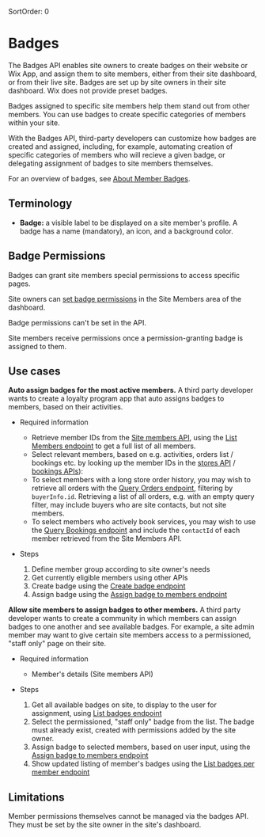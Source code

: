 SortOrder: 0
# Badges

The Badges API enables site owners to create badges on their website or Wix App, and assign them to site members, either from their site dashboard, or from their live site. Badges are set up by site owners in their site dashboard. Wix does not provide preset badges.

Badges assigned to specific site members help them stand out from other members. You can use badges to create specific categories of members within your site.

With the Badges API, third-party developers can customize how badges are created and assigned, including, for example, automating creation of specific categories of members who will recieve a given badge, or delegating assignment of badges to site members themselves.

For an overview of badges, see [About Member Badges](https://support.wix.com/en/article/about-member-badges).

## Terminology

 - **Badge:** a visible label to be displayed on a site member's profile. A badge has a name (mandatory), an icon, and a background color.

## Badge Permissions
Badges can grant site members special permissions to access specific pages.

Site owners can [set badge permissions](https://support.wix.com/en/article/setting-permissions-for-a-member-badge) in the Site Members area of the dashboard.

Badge permissions can't be set in the API.

Site members receive permissions once a permission-granting badge is assigned to them.

## Use cases

**Auto assign badges for the most active members.** A third party developer wants to create a loyalty program app that auto assigns badges to members, based on their activities.

   * Required information
        * Retrieve member IDs from the [Site members API](https://dev.wix.com/api/rest/members/members/about-wix-members), using the [List Members endpoint](https://dev.wix.com/api/rest/members/members/list-members) to get a full list of all members.
        * Select relevant members, based on e.g. activities, orders list / bookings etc. by looking up the member IDs in the [stores API](https://dev.wix.com/api/rest/wix-stores/about-wix-stores) / [bookings APIs](https://dev.wix.com/api/rest/wix-bookings/about-wix-bookings)):
        * To select members with a long store order history, you may wish to retrieve all orders with the [Query Orders endpoint](https://dev.wix.com/api/rest/wix-stores/orders/query-orders), filtering by `buyerInfo.id`. Retrieving a list of all orders, e.g. with an empty query filter, may include buyers who are site contacts, but not site members.
        * To select members who actively book services, you may wish to use the [Query Bookings endpoint](https://dev.wix.com/api/rest/wix-bookings/bookings/bookings-reader/query-bookings) and include the `contactId` of each member retrieved from the Site Members API.

  * Steps
    1. Define member group according to site owner's needs
    2. Get currently eligible members using other APIs
    3. Create badge using the [Create badge endpoint](https://dev.wix.com/api/rest/members/badges/create-badge)
    4. Assign badge using the [Assign badge to members endpoint](https://dev.wix.com/api/rest/members/badges/assign-badge-to-members)

**Allow site members to assign badges to other members.** A third party developer wants to create a community in which members can assign badges to one another and see available badges. For example, a site admin member may want to give certain site members access to a permissioned, "staff only" page on their site.

   * Required information
        * Member's details (Site members API)

  * Steps
    1. Get all available badges on site, to display to the user for assignment, using [List badges endpoint](https://dev.wix.com/api/rest/members/badges/list-badges)
    2. Select the permissioned, "staff only" badge from the list. The badge must already exist, created with permissions added by the site owner.
    3. Assign badge to selected members, based on user input, using the [Assign badge to members endpoint](https://dev.wix.com/api/rest/members/badges/assign-badge-to-members)
    4. Show updated listing of member's badges using the [List badges per member endpoint](https://dev.wix.com/api/rest/members/badges/list-badges-per-member)

## Limitations

Member permissions themselves cannot be managed via the badges API. They must be set by the site owner in the site's dashboard.
